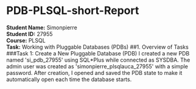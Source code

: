 # PDB-PLSQL-short-Report
**Student Name:** Simonpierre  
**Student ID:** 27955  
**Course:** PLSQL  
**Task:** Working with Pluggable Databases (PDBs)
##1. Overview of Tasks
###Task 1: Create a New Pluggable Database (PDB)
I created a new PDB named 'si_pdb_27955' using SQL*Plus while connected as SYSDBA. The admin user was created as 'simonpierre_plsqlauca_27955' with a simple password. After creation, I opened and saved the PDB state to make it automatically open each time the database starts.


